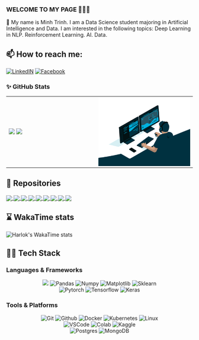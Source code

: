 ### WELCOME TO MY PAGE 👋👋👋
🤖 My name is Minh Trinh. I am a Data Science student majoring in Artificial Intelligence and Data. I am interested in the following topics: Deep Learning in NLP. Reinforcement Learning. AI. Data.<br>
## 📫 How to reach me: 
[![LinkedIN](https://img.shields.io/badge/LinkedIn-0077B5?style=for-the-badge&logo=linkedin&logoColor=white)](https://www.linkedin.com/in/minh-trinh-1007b3273/)
[![Facebook](https://img.shields.io/badge/Facebook-0077B5?style=for-the-badge&logo=facebook&logoColor=white)](https://www.facebook.com/minh.trinhngoc.965)

### ✨ GitHub Stats   
<table>
<tr>
  <td width="48%">
    <img src="https://github-readme-stats.vercel.app/api?username=trinhminhds&show_icons=true&hide=contribs,issues&hide_border=true" />
    <img src="https://github-readme-stats.vercel.app/api/top-langs/?username=trinhminhds&layout=pie" />
  </td>
  <td width="52%"><img alt="gif" align="right" src="coding.gif"/></td>
</tr>
<table>

## 📒 Repositories

</a>  
<a href="https://github.com/trinhminhds/python">
  <!-- Change the `github-readme-stats.anuraghazra1.vercel.app` to `github-readme-stats.vercel.app`  -->
  <img align="center" src="https://github-readme-stats.anuraghazra1.vercel.app/api/pin/?username=trinhminhds&repo=Python&theme=radical" />
</a>    
<a href="https://github.com/trinhminhds/C_PlusPlus">
  <!-- Change the `github-readme-stats.anuraghazra1.vercel.app` to `github-readme-stats.vercel.app`  -->
  <img align="center" src="https://github-readme-stats.anuraghazra1.vercel.app/api/pin/?username=trinhminhds&repo=C_PlusPlus&theme=merko" />
</a>
<a href="https://github.com/trinhminhds/SQL/">
  <!-- Change the `github-readme-stats.anuraghazra1.vercel.app` to `github-readme-stats.vercel.app`  -->
  <img align="center" src="https://github-readme-stats.anuraghazra1.vercel.app/api/pin/?username=trinhminhds&repo=SQL&theme=dracula" />
</a>
<a href="https://github.com/trinhminhds/Project_Java_JDBC_MySQL/">
  <!-- Change the `github-readme-stats.anuraghazra1.vercel.app` to `github-readme-stats.vercel.app`  -->
  <img align="center" src="https://github-readme-stats.anuraghazra1.vercel.app/api/pin/?username=trinhminhds&repo=Project_Java_JDBC_MySQL&theme=cobalt" />
</a>
<a href="https://github.com/trinhminhds/SetupPcNew/">
  <!-- Change the `github-readme-stats.anuraghazra1.vercel.app` to `github-readme-stats.vercel.app`  -->
  <img align="center" src="https://github-readme-stats.anuraghazra1.vercel.app/api/pin/?username=trinhminhds&repo=SetupPcNew&theme=synthwave" />
</a> 
<a href="https://github.com/trinhminhds/90_Different_Animals_Image_Classification/">
  <!-- Change the `github-readme-stats.anuraghazra1.vercel.app` to `github-readme-stats.vercel.app`  -->
  <img align="center" src="https://github-readme-stats.anuraghazra1.vercel.app/api/pin/?username=trinhminhds&repo=90_Different_Animals_Image_Classification&theme=highcontrast" />
</a> 
<a href="https://github.com/trinhminhds/C_Shap_Windows_Forms/">
  <!-- Change the `github-readme-stats.anuraghazra1.vercel.app` to `github-readme-stats.vercel.app`  -->
  <img align="center" src="https://github-readme-stats.anuraghazra1.vercel.app/api/pin/?username=trinhminhds&repo=C_Shap_Windows_Forms&theme=onedark" />
</a>
<a href="https://github.com/trinhminhds/Object_Oriented_Programming_OOP_Java/">
  <!-- Change the `github-readme-stats.anuraghazra1.vercel.app` to `github-readme-stats.vercel.app`  -->
  <img align="center" src="https://github-readme-stats.anuraghazra1.vercel.app/api/pin/?username=trinhminhds&repo=Object_Oriented_Programming_OOP_Java&theme=gruvbox" />
</a>
<a href="https://github.com/trinhminhds/Intel_Image_Classification/">
  <!-- Change the `github-readme-stats.anuraghazra1.vercel.app` to `github-readme-stats.vercel.app`  -->
  <img align="center" src="https://github-readme-stats.anuraghazra1.vercel.app/api/pin/?username=trinhminhds&repo=Intel_Image_Classification&theme=highcontrast" />
</a>


## ⌛ WakaTime stats

![Harlok's WakaTime stats](https://github-readme-stats.vercel.app/api/wakatime?username=trinhminh17\&layout=compact\&bg_color=30,e96443,904e95\&title_color=fff\&text_color=fff)



## 🧑‍💻 Tech Stack 
### Languages & Frameworks
<p align="center">
<img src="https://img.shields.io/badge/python-3670A0?style=for-the-badge&logo=python&logoColor=ffdd54">
<img alt="Pandas" src="https://img.shields.io/badge/pandas-%23150458.svg?style=for-the-badge&logo=pandas&logoColor=white">
<img alt="Numpy" src="https://img.shields.io/badge/numpy-%23013243.svg?style=for-the-badge&logo=numpy&logoColor=white">
<img alt="Matplotlib" src="https://img.shields.io/badge/Matplotlib-%23ffffff.svg?style=for-the-badge&logo=Matplotlib&logoColor=black">
<img alt="Sklearn"  src="https://img.shields.io/badge/scikit--learn-%23F7931E.svg?style=for-the-badge&logo=scikit-learn&logoColor=white" />
<br/>
<img alt="Pytorch"  src="https://img.shields.io/badge/PyTorch-%23EE4C2C.svg?style=for-the-badge&logo=PyTorch&logoColor=white" />
<img alt="Tensorflow"  src="https://img.shields.io/badge/TensorFlow-%23FF6F00.svg?style=for-the-badge&logo=TensorFlow&logoColor=white" />
<img alt="Keras" src="https://img.shields.io/badge/Keras-%23D00000.svg?style=for-the-badge&logo=Keras&logoColor=white">
</p>

### Tools & Platforms
<p align="center">
<img alt="Git" src="https://img.shields.io/badge/Git-f05134?style=for-the-badge&logo=git&logoColor=f05134&labelColor=484848">
<img alt="Github" src="https://img.shields.io/badge/GitHub-100000?style=for-the-badge&logo=github&logoColor=white" />
<img alt="Docker" src="https://img.shields.io/badge/docker-%230db7ed.svg?style=for-the-badge&logo=docker&logoColor=white">
<img alt="Kubernetes" src="https://img.shields.io/badge/kubernetes-%23326ce5.svg?style=for-the-badge&logo=kubernetes&logoColor=white">
<img alt="Linux" src="https://img.shields.io/badge/Linux-FCC624?style=for-the-badge&logo=linux&logoColor=black">
<br/>
<img alt="VSCode" src="https://img.shields.io/badge/Visual%20Studio%20Code-0078d7.svg?style=for-the-badge&logo=visual-studio-code&logoColor=white">
<img alt="Colab" src="https://img.shields.io/badge/Colab-fb9c04?style=for-the-badge&&logo=google-colab&logoColor=fb9c04&labelColor=484848">
<img alt="Kaggle"  src="https://img.shields.io/badge/Kaggle-20BEFF?style=for-the-badge&logo=Kaggle&logoColor=white" />
<br/>
<img alt="Postgres" src="https://img.shields.io/badge/PostgreSQL-316192?style=for-the-badge&logo=postgresql&logoColor=white" />
<img alt="MongoDB" src="https://img.shields.io/badge/MongoDB-4EA94B?style=for-the-badge&logo=mongodb&logoColor=white" />
</p>
<br />
